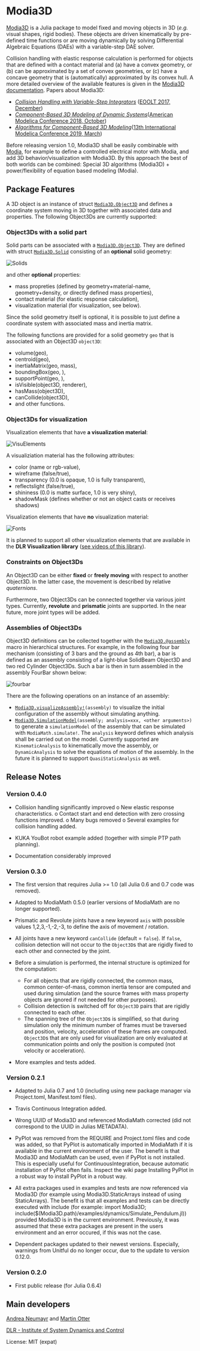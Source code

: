 # Modia3D

[Modia3D](https://github.com/ModiaSim/Modia3D.jl) is a Julia package to model fixed and
moving objects in 3D (*e.g.* visual shapes, rigid bodies).
These objects are driven kinematically by pre-defined time functions or are moving dynamically by
solving Differential Algebraic Equations (DAEs)
with a variable-step DAE solver.

Collision handling with elastic response calculation is
performed for objects that are defined with a contact material and (a) have a convex geometry, or
(b) can be approximated by a set of convex geometries, or (c) have a concave geometry
that is (automatically) approximated by its convex hull.
A more detailed overview of the available features is given in the
[Modia3D documentation](https://ModiaSim.github.io/Modia3D.jl/stable).
Papers about Modia3D:

- *[Collision Handling with Variable-Step Integrators](../resources/documentation/CollisionHandling_Neumayr_Otter_2017.pdf)* ([EOOLT 2017, December](http://www.eoolt.org/2017/))
- *[Component-Based 3D Modeling of Dynamic Systems](http://www.ep.liu.se/ecp/154/019/ecp18154019.pdf)*([American Modelica Conference 2018, October](https://www.modelica.org/events/modelica2018Americas/index_html))
- *[Algorithms for Component-Based 3D Modeling](http://www.ep.liu.se/ecp/157/039/ecp19157039.pdf)*([13th International Modelica Conference 2019, March](https://modelica.org/events/modelica2019))


Before releasing version 1.0, Modia3D shall be
easily combinable with [Modia](https://github.com/ModiaSim/Modia.jl), for example to define a controlled
electrical motor with Modia, and add 3D behavior/visualization with Modia3D.
By this approach the best of both worlds can be combined:
Special 3D algorithms (Modia3D) + power/flexibility of equation based modeling (Modia).


## Package Features

A 3D object is an instance of struct [`Modia3D.Object3D`](@ref) and defines
a coordinate system moving in 3D together with associated data and properties.
The following Object3Ds are currently supported:


### Object3Ds with a solid part

Solid parts can be associated with a [`Modia3D.Object3D`](@ref).
They are defined with struct [`Modia3D.Solid`](@ref) consisting of an **optional** solid geometry:

![Solids](../resources/images/SolidGeos.jpg)

and other **optional** properties:

- mass propreties (defined by geometry+material-name, geometry+density, or directly defined mass properties),
- contact material (for elastic response calculation),
- visualization material (for visualization, see below).

Since the solid geometry itself is optional, it is possible to just define a
coordinate system with associated mass and inertia matrix.

The following functions are provided for a solid geometry `geo` that
is associated with an Object3D `object3D`:
- volume(geo),
- centroid(geo),
- inertiaMatrix(geo, mass),
- boundingBox(geo, <other arguments>),
- supportPoint(geo, <other arguments>),
- isVisible(object3D, renderer),
- hasMass(object3D),
- canCollide(object3D),
- and other functions.


### Object3Ds for visualization

Visualization elements that have **a visualization material**:

![VisuElements](../resources/images/VisuElementsWith.jpg)

A visualiziation material has the following attributes:
- color (name or rgb-value),
- wireframe (false/true),
- transparency (0.0 is opaque, 1.0 is fully transparent),
- reflectslight (false/true),
- shininess (0.0 is matte surface, 1.0 is very shiny),
- shadowMask (defines whether or not an object casts or receives shadows)


Visualization elements that have **no** visualization material:

![Fonts](../resources/images/VisuElementsWithout.jpg)


It is planned to support all other visualization elements
that are available in the **DLR Visualization library**
([see videos of this library](http://www.systemcontrolinnovationlab.de/the-dlr-visualization-library/)).


### Constraints on Object3Ds

An Object3D can be either **fixed** or **freely moving** with respect to another Object3D.
In the latter case, the movement is described by relative *quaternions*.

Furthermore, two Object3Ds can be connected together via various joint types. Currently,
**revolute** and **prismatic** joints are supported. In the near future, more joint types
will be added.


### Assemblies of Object3Ds

Object3D definitions can be collected together with the [`Modia3D.@assembly`](@ref) macro
in hierarchical structures. For example, in the following four bar mechanism
(consisting of 3 bars and the ground as 4th bar), a bar is defined as an assembly
consisting of a light-blue SolidBeam Object3D and two red Cylinder Object3Ds.
Such a bar is then in turn assembled in the assembly FourBar shown below:

![fourbar](../resources/images/fourbar.png)

There are the following operations on an instance of an assembly:

- [`Modia3D.visualizeAssembly!`](@ref)`(assembly)` to visualize the initial
  configuration of the assembly without simulating anything.
- [`Modia3D.SimulationModel`](@ref)`(assembly; analysis=xxx, <other arguments>)` to generate a
  `simulationModel` of the assembly that can be simulated with `ModiaMath.simulate!`.
  The `analysis` keyword defines which analysis shall be carried out on the model.
  Currently supported are `KinematicAnalysis` to kinematically move the assembly, or
  `DynamicAnalysis` to solve the equations of motion of the assembly.
  In the future it is planned to support `QuasiStaticAnalysis` as well.


## Release Notes

### Version 0.4.0

- Collision handling significantly improved
  o New elastic response characteristics.
  o Contact start and end detection with zero crossing functions improved.
  o Many bugs removed
  o Several examples for collision handling added.

- KUKA YouBot robot example added (together with simple PTP path planning).

- Documentation considerably improved


### Version 0.3.0

- The first version that requires Julia >= 1.0 (all Julia 0.6 and 0.7 code was removed).

- Adapted to ModiaMath 0.5.0 (earlier versions of ModiaMath are no longer supported).

- Prismatic and Revolute joints have a new keyword `axis` with possible values 1,2,3,-1,-2,-3,
  to define the axis of movement / rotation.

- All joints have a new keyword `canCollide` (default = `false`).
  If `false`, collision detection will not occur to the `Object3D`s that are rigidly fixed
  to each other and connected by the joint.

- Before a simulation is performed, the internal structure is optimized for the computation:
  * For all objects that are rigidly connected, the common mass, common center-of-mass, common inertia tensor
    are computed and used during simulation (and the source frames with mass property objects are ignored
    if not needed for other purposes).
  * Collision detection is switched off for `Object3D` pairs that are rigidly connected to each other.
  * The spanning tree of the `Object3D`s is simplified, so that during simulation only
    the minimum number of frames must be traversed and position, velocity, acceleration of these
    frames are computed.
    `Object3D`s that are only used for visualization are only evaluated at communication points
    and only the position is computed (not velocity or acceleration).

- More examples and tests added.



### Version 0.2.1

- Adapted to Julia 0.7 and 1.0 (including using new package manager via Project.toml, Manifest.toml files).

- Travis Continuous Integration added.

- Wrong UUID of Modia3D and referenced ModiaMath corrected (did not correspond to the UUID in Julias METADATA).

- PyPlot was removed from the REQUIRE and Project.toml files and code was added, so that PyPlot is automatically imported in ModiaMath if it is available in the current environment of the user. The benefit is that Modia3D and ModiaMath can be used, even if PyPlot is not installed. This is especially useful for ContinuousIntegration, because automatic installation of PyPlot often fails. Inspect the wiki page Installing PyPlot in a robust way to install PyPlot in a robust way.

- All extra packages used in examples and tests are now referenced via Modia3D (for example using Modia3D.StaticArrays instead of using StaticArrays). The benefit is that all examples and tests can be directly executed with include (for example: import Modia3D; include($(Modia3D.path)/examples/dynamics/Simulate_Pendulum.jl)) provided Modia3D is in the current environment. Previously, it was assumed that these extra packages are present in the users environment and an error occured, if this was not the case.

- Dependent packages updated to their newest versions.
  Especially, warnings from Unitful do no longer occur, due to the update to version 0.12.0.


### Version 0.2.0

- First public release (for Julia 0.6.4)


## Main developers

[Andrea Neumayr](mailto:andrea.neumayr@dlr.de) and
[Martin Otter](https://rmc.dlr.de/sr/de/staff/martin.otter/)

[DLR - Institute of System Dynamics and Control](https://www.dlr.de/sr/en)

License: MIT (expat)
